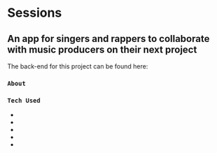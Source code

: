 # Sessions

## An app for singers and rappers to collaborate with music producers on their next project

The back-end for this project can be found here:

### `About`



### `Tech Used`

* 
* 
* 
* 
* 